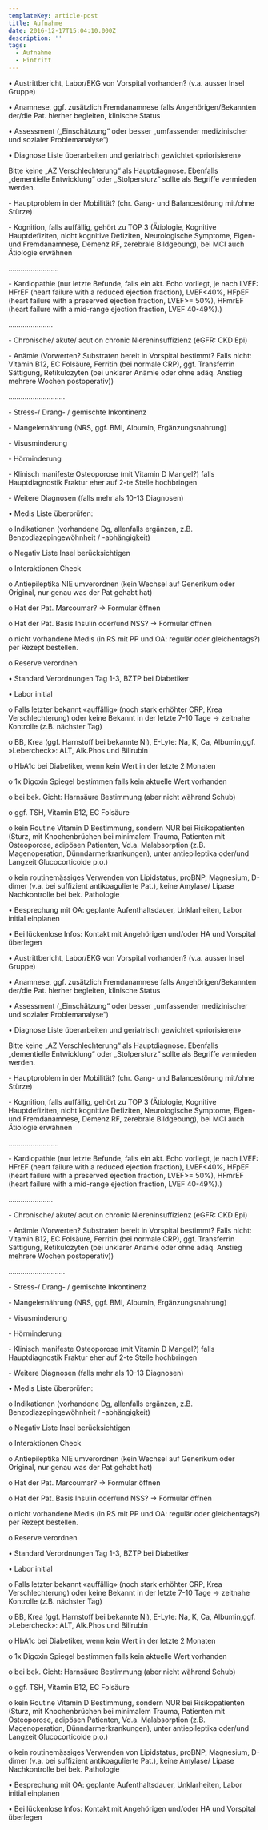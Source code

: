 ```yaml
---
templateKey: article-post
title: Aufnahme
date: 2016-12-17T15:04:10.000Z
description: ''
tags:
  - Aufnahme
  - Eintritt
---
```

•	Austrittbericht, Labor/EKG von Vorspital vorhanden? (v.a. ausser Insel Gruppe)

•	Anamnese, ggf. zusätzlich Fremdanamnese falls Angehörigen/Bekannten der/die Pat. hierher begleiten, klinische Status

•	Assessment („Einschätzung“ oder besser „umfassender medizinischer und sozialer Problemanalyse“)

•	Diagnose Liste überarbeiten und geriatrisch gewichtet «priorisieren»

Bitte keine „AZ Verschlechterung“ als Hauptdiagnose. Ebenfalls „dementielle Entwicklung“ oder „Stolpersturz“ sollte als Begriffe vermieden werden. 

\-	Hauptproblem in der Mobilität? (chr. Gang- und Balancestörung mit/ohne Stürze)

\-	Kognition, falls auffällig, gehört zu TOP 3 (Ätiologie, Kognitive Hauptdefiziten, nicht kognitive Defiziten, Neurologische Symptome, Eigen- und Fremdanamnese, Demenz RF, zerebrale Bildgebung), bei MCI auch Ätiologie erwähnen

…………………….

\-	Kardiopathie (nur letzte Befunde, falls ein akt. Echo vorliegt, je nach LVEF: HFrEF (heart failure with a reduced ejection fraction), LVEF<40%, HFpEF (heart failure with a preserved ejection fraction, LVEF>= 50%), HFmrEF (heart failure with a mid-range ejection fraction, LVEF 40-49%).)

………………….

\-	Chronische/ akute/ acut on chronic Niereninsuffizienz (eGFR: CKD Epi)

\-	Anämie (Vorwerten? Substraten bereit in Vorspital bestimmt? Falls nicht: Vitamin B12, EC Folsäure, Ferritin (bei normale CRP), ggf. Transferrin Sättigung, Retikulozyten (bei unklarer Anämie oder ohne adäq. Anstieg mehrere Wochen postoperativ))

……………………….

\-	Stress-/ Drang- / gemischte Inkontinenz

\-	Mangelernährung (NRS, ggf. BMI, Albumin, Ergänzungsnahrung)

\- 	Visusminderung

\-	Hörminderung

\-	Klinisch manifeste Osteoporose (mit Vitamin D Mangel?) falls Hauptdiagnostik Fraktur eher auf 2-te Stelle hochbringen

\-	Weitere Diagnosen (falls mehr als 10-13 Diagnosen)

•	Medis Liste überprüfen: 

o	Indikationen (vorhandene Dg, allenfalls ergänzen, z.B. Benzodiazepingewöhnheit / -abhängigkeit)

o	Negativ Liste Insel berücksichtigen

o	Interaktionen Check

o	Antiepileptika NIE umverordnen (kein Wechsel auf Generikum oder Original, nur genau was der Pat gehabt hat)

o	Hat der Pat. Marcoumar? -> Formular öffnen

o	Hat der Pat. Basis Insulin oder/und NSS? -> Formular öffnen

o	nicht vorhandene Medis (in RS mit PP und OA: regulär oder gleichentags?) per Rezept bestellen.

o	Reserve verordnen

•	Standard Verordnungen Tag 1-3, BZTP bei Diabetiker

•	Labor initial 

o	Falls letzter bekannt «auffällig» (noch stark erhöhter CRP, Krea Verschlechterung) oder keine Bekannt in der letzte 7-10 Tage -> zeitnahe Kontrolle (z.B. nächster Tag)

o	BB, Krea (ggf. Harnstoff bei bekannte Ni), E-Lyte: Na, K, Ca, Albumin,ggf. »Lebercheck»: ALT, Alk.Phos und Bilirubin

o	HbA1c bei Diabetiker, wenn kein Wert in der letzte 2 Monaten

o	1x Digoxin Spiegel bestimmen falls kein aktuelle Wert vorhanden

o	bei bek. Gicht: Harnsäure Bestimmung (aber nicht während Schub)

o	ggf. TSH, Vitamin B12, EC Folsäure 

o	kein Routine Vitamin D Bestimmung, sondern NUR bei Risikopatienten (Sturz, mit Knochenbrüchen bei minimalem Trauma, Patienten mit Osteoporose, adipösen Patienten, Vd.a. Malabsorption (z.B. Magenoperation, Dünndarmerkrankungen), unter antiepileptika oder/und Langzeit Glucocorticoide p.o.)

o	kein routinemässiges Verwenden von Lipidstatus, proBNP, Magnesium, D-dimer (v.a. bei suffizient antikoagulierte Pat.), keine Amylase/ Lipase Nachkontrolle bei bek. Pathologie

•	Besprechung mit OA: geplante Aufenthaltsdauer, Unklarheiten, Labor initial einplanen

•	Bei lückenlose Infos: Kontakt mit Angehörigen und/oder HA und Vorspital überlegen

•	Austrittbericht, Labor/EKG von Vorspital vorhanden? (v.a. ausser Insel Gruppe)

•	Anamnese, ggf. zusätzlich Fremdanamnese falls Angehörigen/Bekannten der/die Pat. hierher begleiten, klinische Status

•	Assessment („Einschätzung“ oder besser „umfassender medizinischer und sozialer Problemanalyse“)

•	Diagnose Liste überarbeiten und geriatrisch gewichtet «priorisieren»

Bitte keine „AZ Verschlechterung“ als Hauptdiagnose. Ebenfalls „dementielle Entwicklung“ oder „Stolpersturz“ sollte als Begriffe vermieden werden. 

\-	Hauptproblem in der Mobilität? (chr. Gang- und Balancestörung mit/ohne Stürze)

\-	Kognition, falls auffällig, gehört zu TOP 3 (Ätiologie, Kognitive Hauptdefiziten, nicht kognitive Defiziten, Neurologische Symptome, Eigen- und Fremdanamnese, Demenz RF, zerebrale Bildgebung), bei MCI auch Ätiologie erwähnen

…………………….

\-	Kardiopathie (nur letzte Befunde, falls ein akt. Echo vorliegt, je nach LVEF: HFrEF (heart failure with a reduced ejection fraction), LVEF<40%, HFpEF (heart failure with a preserved ejection fraction, LVEF>= 50%), HFmrEF (heart failure with a mid-range ejection fraction, LVEF 40-49%).)

………………….

\-	Chronische/ akute/ acut on chronic Niereninsuffizienz (eGFR: CKD Epi)

\-	Anämie (Vorwerten? Substraten bereit in Vorspital bestimmt? Falls nicht: Vitamin B12, EC Folsäure, Ferritin (bei normale CRP), ggf. Transferrin Sättigung, Retikulozyten (bei unklarer Anämie oder ohne adäq. Anstieg mehrere Wochen postoperativ))

……………………….

\-	Stress-/ Drang- / gemischte Inkontinenz

\-	Mangelernährung (NRS, ggf. BMI, Albumin, Ergänzungsnahrung)

\- 	Visusminderung

\-	Hörminderung

\-	Klinisch manifeste Osteoporose (mit Vitamin D Mangel?) falls Hauptdiagnostik Fraktur eher auf 2-te Stelle hochbringen

\-	Weitere Diagnosen (falls mehr als 10-13 Diagnosen)

•	Medis Liste überprüfen: 

o	Indikationen (vorhandene Dg, allenfalls ergänzen, z.B. Benzodiazepingewöhnheit / -abhängigkeit)

o	Negativ Liste Insel berücksichtigen

o	Interaktionen Check

o	Antiepileptika NIE umverordnen (kein Wechsel auf Generikum oder Original, nur genau was der Pat gehabt hat)

o	Hat der Pat. Marcoumar? -> Formular öffnen

o	Hat der Pat. Basis Insulin oder/und NSS? -> Formular öffnen

o	nicht vorhandene Medis (in RS mit PP und OA: regulär oder gleichentags?) per Rezept bestellen.

o	Reserve verordnen

•	Standard Verordnungen Tag 1-3, BZTP bei Diabetiker

•	Labor initial 

o	Falls letzter bekannt «auffällig» (noch stark erhöhter CRP, Krea Verschlechterung) oder keine Bekannt in der letzte 7-10 Tage -> zeitnahe Kontrolle (z.B. nächster Tag)

o	BB, Krea (ggf. Harnstoff bei bekannte Ni), E-Lyte: Na, K, Ca, Albumin,ggf. »Lebercheck»: ALT, Alk.Phos und Bilirubin

o	HbA1c bei Diabetiker, wenn kein Wert in der letzte 2 Monaten

o	1x Digoxin Spiegel bestimmen falls kein aktuelle Wert vorhanden

o	bei bek. Gicht: Harnsäure Bestimmung (aber nicht während Schub)

o	ggf. TSH, Vitamin B12, EC Folsäure 

o	kein Routine Vitamin D Bestimmung, sondern NUR bei Risikopatienten (Sturz, mit Knochenbrüchen bei minimalem Trauma, Patienten mit Osteoporose, adipösen Patienten, Vd.a. Malabsorption (z.B. Magenoperation, Dünndarmerkrankungen), unter antiepileptika oder/und Langzeit Glucocorticoide p.o.)

o	kein routinemässiges Verwenden von Lipidstatus, proBNP, Magnesium, D-dimer (v.a. bei suffizient antikoagulierte Pat.), keine Amylase/ Lipase Nachkontrolle bei bek. Pathologie

•	Besprechung mit OA: geplante Aufenthaltsdauer, Unklarheiten, Labor initial einplanen

•	Bei lückenlose Infos: Kontakt mit Angehörigen und/oder HA und Vorspital überlegen
